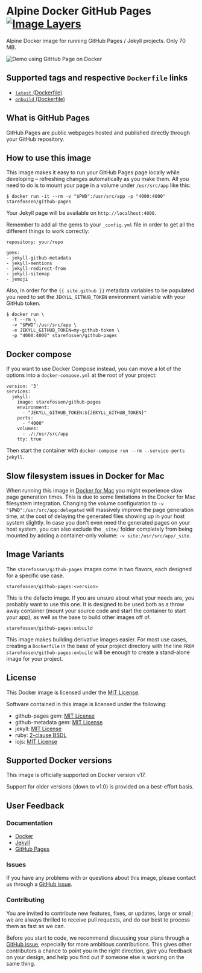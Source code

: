 # Alpine Docker GitHub Pages [![Image Layers](https://images.microbadger.com/badges/image/starefossen/github-pages.svg)](https://microbadger.com/#/images/starefossen/github-pages)

Alpine Docker image for running GitHub Pages / Jekyll projects. Only 70 MB.

![Demo using GitHub Page on Docker](https://raw.githubusercontent.com/Starefossen/docker-github-pages/master/assets/demo.gif)

## Supported tags and respective `Dockerfile` links

* [`latest` (Dockerfile)](https://github.com/Starefossen/docker-github-pages/blob/master/Dockerfile)
* [`onbuild` (Dockerfile)](https://github.com/Starefossen/docker-github-pages/blob/master/onbuild/Dockerfile)

## What is GitHub Pages

GitHub Pages are public webpages hosted and published directly through your
GitHub repository.

## How to use this image

This image makes it easy to run your GitHub Pages page locally while developing –
refreshing changes automatically as you make them. All you need to do is to mount
your page in a volume under `/usr/src/app` like this:

```
$ docker run -it --rm -v "$PWD":/usr/src/app -p "4000:4000" starefossen/github-pages
```

Your Jekyll page will be available on `http://localhost:4000`.

Remember to add all the gems to your `_config.yml` file in order to get all the
different things to work correctly:

```
repository: your/repo

gems:
- jekyll-github-metadata
- jekyll-mentions
- jekyll-redirect-from
- jekyll-sitemap
- jemoji
```

Also, in order for the `{{ site.github }}` metadata variables to be populated
you need to set the `JEKYLL_GITHUB_TOKEN` environment variable with your GitHub
token.

```
$ docker run \
  -t --rm \
  -v "$PWD":/usr/src/app \
  -e JEKYLL_GITHUB_TOKEN=my-github-token \
  -p "4000:4000" starefossen/github-pages
```

## Docker compose

If you want to use Docker Compose instead, you can move a lot of the options into a `docker-compose.yml` at the root of your project:

```
version: '3'
services:
  jekyll:
    image: starefossen/github-pages
    environment:
      - "JEKYLL_GITHUB_TOKEN:${JEKYLL_GITHUB_TOKEN}"
    ports:
      - "4000"
    volumes:
      - ./:/usr/src/app
    tty: true
```

Then start the container with `docker-compose run --rm --service-ports jekyll`.

## Slow filesystem issues in Docker for Mac

When running this image in [Docker for Mac](https://docs.docker.com/docker-for-mac/) you might experience slow page generation times. This is due to some limitations in the Docker for Mac filesystem integration. Changing the volume configuration to `-v "$PWD":/usr/src/app:delegated` will massively improve the page generation time, at the cost of delaying the generated files showing up in your host system slightly. In case you don't even need the generated pages on your host system, you can also exclude the `_site/` folder completely from being mounted by adding a container-only volume: `-v site:/usr/src/app/_site`.

## Image Variants

The `starefossen/github-pages` images come in two flavors, each designed for a
specific use case.

`starefossen/github-pages:<version>`

This is the defacto image. If you are unsure about what your needs are, you
probably want to use this one. It is designed to be used both as a throw away
container (mount your source code and start the container to start your app), as
well as the base to build other images off of.

`starefossen/github-pages:onbuild`

This image makes building derivative images easier. For most use cases, creating
a `Dockerfile` in the base of your project directory with the line `FROM
starefossen/github-pages:onbuild` will be enough to create a stand-alone image
for your project.

## License

This Docker image is licensed under the [MIT License](https://github.com/Starefossen/docker-github-pages/blob/master/LICENSE).

Software contained in this image is licensed under the following:

* github-pages gem: [MIT License](https://github.com/github/pages-gem/blob/master/LICENSE)
* github-metadata gem: [MIT License](https://github.com/jekyll/github-metadata/blob/master/LICENSE)
* jekyll: [MIT License](https://github.com/jekyll/jekyll/blob/master/LICENSE)
* ruby: [2-clause BSDL](https://github.com/ruby/ruby/blob/trunk/COPYING)
* iojs: [MIT License](https://github.com/iojs/io.js/blob/master/LICENSE)

## Supported Docker versions

This image is officially supported on Docker version v17.

Support for older versions (down to v1.0) is provided on a best-effort basis.

## User Feedback

### Documentation

* [Docker](http://docs.docker.com)
* [Jekyll](https://jekyllrb.org)
* [GitHub Pages](https://pages.github.com)

### Issues

If you have any problems with or questions about this image, please contact us
through a [GitHub issue](https://github.com/Starefossen/docker-github-pages/issues).

### Contributing

You are invited to contribute new features, fixes, or updates, large or small;
we are always thrilled to receive pull requests, and do our best to process them
as fast as we can.

Before you start to code, we recommend discussing your plans through a [GitHub
issue](https://github.com/Starefossen/docker-github-pages/issues), especially
for more ambitious contributions. This gives other contributors a chance to
point you in the right direction, give you feedback on your design, and help
you find out if someone else is working on the same thing.
